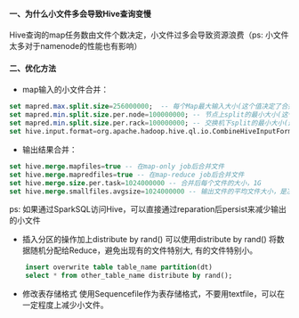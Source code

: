 #### 一、为什么小文件多会导致Hive查询变慢
Hive查询的map任务数由文件个数决定，小文件过多会导致资源浪费（ps: 小文件太多对于namenode的性能也有影响）
#### 二、优化方法
- map输入的小文件合并：
```sql
set mapred.max.split.size=256000000;  -- 每个Map最大输入大小(这个值决定了合并后文件的数量)
set mapred.min.split.size.per.node=100000000; -- 节点上split的最小大小(这个值决定了多个DataNode上的文件是否需要合并)
set mapred.min.split.size.per.rack=100000000; -- 交换机下split的最小大小(这个值决定了多个交换机上的文件是否需要合并)  
set hive.input.format=org.apache.hadoop.hive.ql.io.CombineHiveInputFormat; -- 执行Map前进行小文件合并
```
- 输出结果合并：
```sql
set hive.merge.mapfiles=true -- 在map-only job后合并文件
set hive.merge.mapredfiles=true -- 在map-reduce job后合并文件
set hive.merge.size.per.task=1024000000 -- 合并后每个文件的大小，1G
set hive.merge.smallfiles.avgsize=1024000000 -- 输出文件的平均文件大小，是决定是否执行合并操作的阈值，1G
```
ps: 如果通过SparkSQL访问Hive，可以直接通过reparation后persist来减少输出的小文件

- 插入分区的操作加上distribute by rand()
可以使用distribute by rand() 将数据随机分配给Reduce，避免出现有的文件特别大, 有的文件特别小。
```sql
    insert overwrite table table_name partition(dt)
    select * from other_table_name distribute by rand();
```

- 修改表存储格式
使用Sequencefile作为表存储格式，不要用textfile，可以在一定程度上减少小文件。
